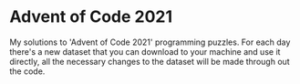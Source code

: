 # Advent of Code 2021
My solutions to 'Advent of Code 2021' programming puzzles. 
For each day there's a new dataset that you can download to your machine and use it directly, all the necessary changes to the dataset will be made through out the code.
